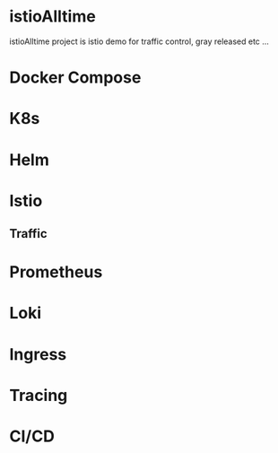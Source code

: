 # istioAlltime
istioAlltime project is istio demo for traffic control, gray released etc ...

# Docker Compose

# K8s 

# Helm

# Istio

## Traffic

# Prometheus

# Loki

# Ingress

# Tracing

# CI/CD


